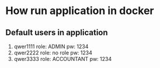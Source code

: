 # How run application in docker


## Default users in application

1) qwer1111 role: ADMIN pw: 1234
2) qwer2222 role: no role pw: 1234
3) qwer3333 role: ACCOUNTANT pw: 1234

